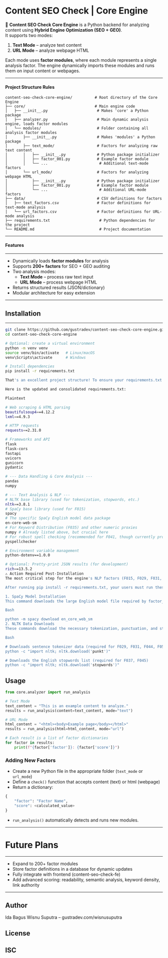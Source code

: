 # Content SEO Check | Core Engine

🧠 **Content SEO Check Core Engine** is a Python backend for analyzing content using **Hybrid Engine Optimization (SEO + GEO)**.  
It supports two modes:  
1. **Text Mode** – analyze text content  
2. **URL Mode** – analyze webpage HTML  

Each mode uses **factor modules**, where each module represents a single analysis factor. The engine dynamically imports these modules and runs them on input content or webpages.

---

#### Project Structure Rules
```
content-seo-check-core-engine/          # Root directory of the Core Engine
├── core/                               # Main engine code
│   ├── __init__.py                      # Makes 'core' a Python package
│   ├── analyzer.py                      # Main dynamic analysis engine, loads factor modules
│   └── modules/                         # Folder containing all analysis factor modules
│       ├── __init__.py                  # Makes 'modules' a Python package
│       ├── text_mode/                   # Factors for analyzing raw text content
│       │   ├── __init__.py              # Python package initializer
│       │   ├── factor_001.py            # Example factor module
│       │   └── ...                       # Additional text-mode factors
│       └── url_mode/                    # Factors for analyzing webpage HTML
│           ├── __init__.py              # Python package initializer
│           ├── factor_001.py            # Example factor module
│           └── ...                       # Additional URL-mode factors
├── data/                                # CSV definitions for factors
│   ├── text_factors.csv                 # Factor definitions for text-mode analysis
│   └── url_factors.csv                  # Factor definitions for URL-mode analysis
├── requirements.txt                      # Python dependencies for the project
└── README.md                             # Project documentation

```

---

#### Features
---
- Dynamically loads **factor modules** for analysis  
- Supports **200+ factors** for SEO + GEO auditing  
- Two analysis modes:
  - **Text Mode** – process raw text input
  - **URL Mode** – process webpage HTML
- Returns structured results (JSON/dictionary)  
- Modular architecture for easy extension  

---

## Installation
---
```bash
git clone https://github.com/gustradev/content-seo-check-core-engine.git
cd content-seo-check-core-engine

# Optional: create a virtual environment
python -m venv venv
source venv/bin/activate   # Linux/macOS
venv\Scripts\activate      # Windows

# Install dependencies
pip install -r requirements.txt

That's an excellent project structure! To ensure your requirements.txt is complete for all the developed "Text Mode" factors (F015 through F050), and to follow modern Python practice, I'll update it to include the specific packages and the crucial data file dependencies.

Here is the updated and consolidated requirements.txt:

Plaintext

# Web scraping & HTML parsing
beautifulsoup4==4.12.2
lxml==4.9.3

# HTTP requests
requests==2.31.0

# Frameworks and API
flask
flask-cors
fastapi
uvicorn
gunicorn
pydantic

# --- Data Handling & Core Analysis ---
pandas
numpy

# --- Text Analysis & NLP ---
# NLTK base library (used for tokenization, stopwords, etc.)
nltk==3.8.1
# SpaCy base library (used for F015)
spacy
# The specific SpaCy English model data package
en-core-web-sm
# For Keyword Distribution (F035) and other numeric proxies
numpy # Already listed above, but crucial here
# For robust spell checking (recommended for F041, though currently proxied)
pyspellchecker

# Environment variable management
python-dotenv==1.0.0

# Optional: Pretty-print JSON results (for development)
rich==13.5.2
⚠️ Action Required Post-Installation
The most critical step for the engine's NLP factors (F015, F029, F031, F045, etc.) to function is ensuring the necessary data files are downloaded and linked.

After running pip install -r requirements.txt, your users must run these commands:

1. SpaCy Model Installation
This command downloads the large English model file required by factor_015.py:

Bash

python -m spacy download en_core_web_sm
2. NLTK Data Downloads
These commands download the necessary tokenization, punctuation, and stopwords data for multiple readability and keyword factors:

Bash

# Downloads sentence tokenizer data (required for F029, F031, F044, F050)
python -c "import nltk; nltk.download('punkt')"

# Downloads the English stopwords list (required for F037, F045)
python -c "import nltk; nltk.download('stopwords')"
```

## Usage
```python
from core.analyzer import run_analysis

# Text Mode
text_content = "This is an example content to analyze."
results = run_analysis(content=text_content, mode="text")

# URL Mode
html_content = "<html><body>Example page</body></html>"
results = run_analysis(html=html_content, mode="url")

# Each result is a list of factor dictionaries
for factor in results:
    print(f"{factor['factor']}: {factor['score']}")
```

### Adding New Factors
- Create a new Python file in the appropriate folder (`text_mode` or `url_mode`)  
- Define a `check()` function that accepts content (text) or html (webpage)  
- Return a dictionary:
```python
{
    "factor": "Factor Name",
    "score": <calculated_value>
}
```
- `run_analysis()` automatically detects and runs new modules.

---

# Future Plans
---
- Expand to 200+ factor modules
- Store factor definitions in a database for dynamic updates
- Fully integrate with frontend (content-seo-check-fe)
- Add advanced scoring: readability, semantic analysis, keyword density, link authority

---

## Author
Ida Bagus Wisnu Suputra – gustradev.com/wisnusuputra

## License
ISC
---
